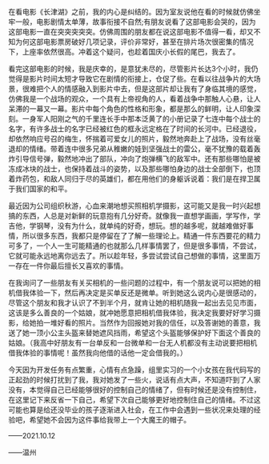 
在看电影《长津湖》之前，我的内心是纠结的。因为室友说他在看的时候就仿佛坐牢一般，电影剧情太单薄，故事衔接不自然;有朋友说看了这部电影会哭的，因为这部电影一直在突突突突突。仿佛周围的朋友都在说这部电影不值得一看，却又不知为何这部电影票房破好几项记录，评价非常好，甚至在排片场次很密集的情况下，上座率依然很高。冲着这个疑问，也趁着国庆小长假的尾巴，我去了。

  看完这部电影的时候，我是庆幸的，是意犹未尽的，尽管影片长达3个小时，我仍觉得是影片时间太短才导致它在剧情的衔接上，仓促了些。在看以往战争片的大场景，很难把个人的情感融入到影片中去，但是这部片却让我有了身临其境的感觉，仿佛我是一个战场的观众，一个具有上帝视角的人，看着战争中那触人心悬，让人呆滞的一幕又一幕。影片中每个角色的性格和形象，都是那么的鲜明，让人印象深刻。一身军人阳刚之气的千里连长手中那本泛黄了的小册记录了七连中每个战士的名字，有许多战士的名字已经被红色的框永远定格在了时间的长河中。已经退役，却依然响应号召的梅生，怀揣着可爱女儿的照片，毅然地奔赴上了战场，没有丝毫退却的情绪。带着连中很多兄弟从稚嫩的娃到坚强战士的雷公，毫不犹豫的载着轰炸引导信号弹，毅然地冲出了部队，冲向了炮弹横飞的敌军中。还有那些哪怕是被冻成冰块的战士，也保持着战斗的姿势，以及那些哪怕身边的战士全部倒下，也顶着炸药包，和敌人同归于尽的英雄们，都在用他们的身躯诉说着：我们是在捍卫属于我们国家的和平。 

  最近因为公司组织秋游，心血来潮地想买照相机学摄影，这可能又是我一时兴起想搞的东西，人总是对新鲜的玩意抱有几分好奇。就像我一直想学画画，学写作，学吉他，学钢琴，没有为什么，就单纯的好奇，想玩。想的越多呢，就越难做好事情，所以很多东西，我都只是停留在了了解一些理论上。精通一件东西要花的精力可多了，一个人一生可能精通的也就那么几样事情罢了，但是很多事情，不尝试，它就可能永远地离你远去了。所以趁年轻，多尝试尝试自己想做的事情，这里面万一存在一件你最后擅长又喜欢的事情。

  在我询问了一些朋友有关买相机的一些问题的过程中，有一个朋友说可以把她的相机借我体验一下，然后再决定是买单反还是微单。听到她这么说内心是很感动的，尽管这个朋友和我才认识了不到半个月，就肯让她的相机随我一起出去见见市面，这该是多么善良的一个姑娘，就冲她愿意把相机借我体验，我决定我要好好学习摄影，给她拍一堆好看的照片。当然作为回报她对我的信任，以及答谢她的善意，我送了她一顶小公主头盔来替她遮风挡雨，希望这个头盔能够保护好下面这个善良的姑娘。（我高中好朋友有一台单反和一台微单和一台无人机都没有主动说要把相机借我体验的事情呢！虽然我向他借的话他一定会借我的。）

  今天因为开发任务有点繁重，心情有点急躁，组里实习的一个小女孩在我代码写的正起劲的时候打扰到了我，我对她发了一些火，说话有点大声，不知道吓到了人家没有，本觉得自己已经能够很好的控制自己的情绪了，但有时候还是没有控制住，在这里记下来反省一下自己，希望下次自己能够更好地控制住自己的情绪。不过这可能也算是给还没毕业的孩子逐渐进入社会，在工作中会遇到一些状况来处理的经验吧，希望她不会因为这件事给我带上一个大魔王的帽子。

——2021.10.12  

——温州